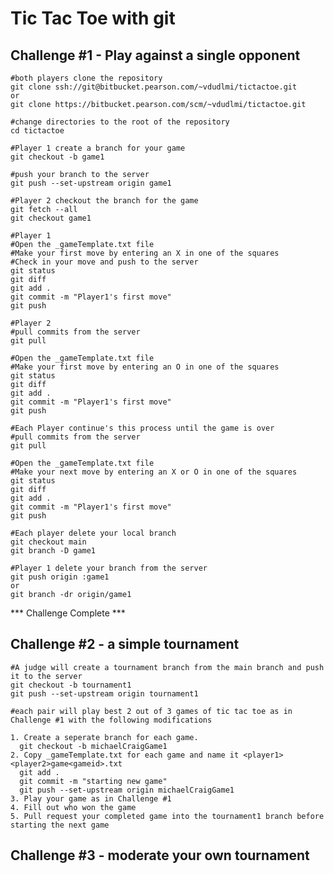 # Tic Tac Toe with git

## Challenge #1 - Play against a single opponent

    #both players clone the repository
    git clone ssh://git@bitbucket.pearson.com/~vdudlmi/tictactoe.git 
    or
    git clone https://bitbucket.pearson.com/scm/~vdudlmi/tictactoe.git

    #change directories to the root of the repository
    cd tictactoe

    #Player 1 create a branch for your game
    git checkout -b game1

    #push your branch to the server
    git push --set-upstream origin game1

    #Player 2 checkout the branch for the game
    git fetch --all
    git checkout game1

    #Player 1
    #Open the _gameTemplate.txt file
    #Make your first move by entering an X in one of the squares
    #Check in your move and push to the server
    git status
    git diff
    git add .
    git commit -m "Player1's first move"
    git push

    #Player 2
    #pull commits from the server
    git pull

    #Open the _gameTemplate.txt file
    #Make your first move by entering an O in one of the squares
    git status
    git diff
    git add .
    git commit -m "Player1's first move"
    git push

    #Each Player continue's this process until the game is over
    #pull commits from the server
    git pull

    #Open the _gameTemplate.txt file
    #Make your next move by entering an X or O in one of the squares
    git status
    git diff
    git add .
    git commit -m "Player1's first move"
    git push

    #Each player delete your local branch 
    git checkout main
    git branch -D game1

    #Player 1 delete your branch from the server
    git push origin :game1
    or
    git branch -dr origin/game1

*** Challenge Complete ***

## Challenge #2 - a simple tournament

    #A judge will create a tournament branch from the main branch and push it to the server
    git checkout -b tournament1
    git push --set-upstream origin tournament1
    
    #each pair will play best 2 out of 3 games of tic tac toe as in Challenge #1 with the following modifications

    1. Create a seperate branch for each game.
      git checkout -b michaelCraigGame1
    2. Copy _gameTemplate.txt for each game and name it <player1><player2>game<gameid>.txt
      git add .
      git commit -m "starting new game"
      git push --set-upstream origin michaelCraigGame1
    3. Play your game as in Challenge #1
    4. Fill out who won the game
    5. Pull request your completed game into the tournament1 branch before starting the next game
      

## Challenge #3 - moderate your own tournament










